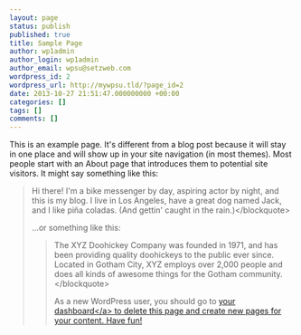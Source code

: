 ```yaml
---
layout: page
status: publish
published: true
title: Sample Page
author: wp1admin
author_login: wp1admin
author_email: wpsu@setzweb.com
wordpress_id: 2
wordpress_url: http://mywpsu.tld/?page_id=2
date: 2013-10-27 21:51:47.000000000 +00:00
categories: []
tags: []
comments: []
---
```

This is an example page. It's different from a blog post because it will stay in one place and will show up in your site navigation (in most themes). Most people start with an About page that introduces them to potential site visitors. It might say something like this:

<blockquote>Hi there! I'm a bike messenger by day, aspiring actor by night, and this is my blog. I live in Los Angeles, have a great dog named Jack, and I like pi&#241;a coladas. (And gettin' caught in the rain.)<&#47;blockquote>

...or something like this:

<blockquote>The XYZ Doohickey Company was founded in 1971, and has been providing quality doohickeys to the public ever since. Located in Gotham City, XYZ employs over 2,000 people and does all kinds of awesome things for the Gotham community.<&#47;blockquote>

As a new WordPress user, you should go to <a href="http:&#47;&#47;mywpsu.tld&#47;wp-admin&#47;">your dashboard<&#47;a> to delete this page and create new pages for your content. Have fun!

